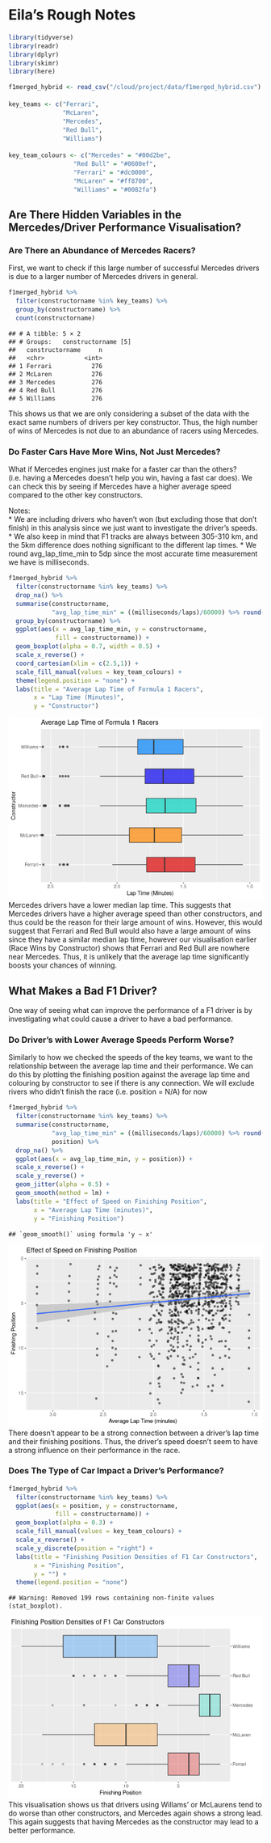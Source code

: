 Eila’s Rough Notes
================

``` r
library(tidyverse)
library(readr)
library(dplyr)
library(skimr)
library(here)
```

``` r
f1merged_hybrid <- read_csv("/cloud/project/data/f1merged_hybrid.csv")

key_teams <- c("Ferrari", 
               "McLaren",
               "Mercedes",
               "Red Bull",
               "Williams")

key_team_colours <- c("Mercedes" = "#00d2be",
                  "Red Bull" = "#0600ef",
                  "Ferrari" = "#dc0000",
                  "McLaren" = "#ff8700",
                  "Williams" = "#0082fa")
```

## Are There Hidden Variables in the Mercedes/Driver Performance Visualisation?

### Are There an Abundance of Mercedes Racers?

First, we want to check if this large number of successful Mercedes
drivers is due to a larger number of Mercedes drivers in general.

``` r
f1merged_hybrid %>%
  filter(constructorname %in% key_teams) %>%
  group_by(constructorname) %>%
  count(constructorname)
```

    ## # A tibble: 5 × 2
    ## # Groups:   constructorname [5]
    ##   constructorname     n
    ##   <chr>           <int>
    ## 1 Ferrari           276
    ## 2 McLaren           276
    ## 3 Mercedes          276
    ## 4 Red Bull          276
    ## 5 Williams          276

This shows us that we are only considering a subset of the data with the
exact same numbers of drivers per key constructor. Thus, the high number
of wins of Mercedes is not due to an abundance of racers using Mercedes.

### Do Faster Cars Have More Wins, Not Just Mercedes?

What if Mercedes engines just make for a faster car than the others?
(i.e. having a Mercedes doesn’t help you win, having a fast car does).
We can check this by seeing if Mercedes have a higher average speed
compared to the other key constructors.

Notes:  
\* We are including drivers who haven’t won (but excluding those that
don’t finish) in this analysis since we just want to investigate the
driver’s speeds. \* We also keep in mind that F1 tracks are always
between 305-310 km, and the 5km difference does nothing significant to
the different lap times. \* We round avg_lap_time_min to 5dp since the
most accurate time measurement we have is milliseconds.

``` r
f1merged_hybrid %>%
  filter(constructorname %in% key_teams) %>%
  drop_na() %>%
  summarise(constructorname,
            "avg_lap_time_min" = ((milliseconds/laps)/60000) %>% round(5)) %>%
  group_by(constructorname) %>%
  ggplot(aes(x = avg_lap_time_min, y = constructorname, 
             fill = constructorname)) +
  geom_boxplot(alpha = 0.7, width = 0.5) +
  scale_x_reverse() +
  coord_cartesian(xlim = c(2.5,1)) +
  scale_fill_manual(values = key_team_colours) +
  theme(legend.position = "none") +
  labs(title = "Average Lap Time of Formula 1 Racers",
       x = "Lap Time (Minutes)",
       y = "Constructor")
```

![](Eila_files/figure-gfm/constructor-speeds-1.png)<!-- --> Mercedes
drivers have a lower median lap time. This suggests that Mercedes
drivers have a higher average speed than other constructors, and thus
could be the reason for their large amount of wins. However, this would
suggest that Ferrari and Red Bull would also have a large amount of wins
since they have a similar median lap time, however our visualisation
earlier (Race Wins by Constructor) shows that Ferrari and Red Bull are
nowhere near Mercedes. Thus, it is unlikely that the average lap time
significantly boosts your chances of winning.

## What Makes a Bad F1 Driver?

One way of seeing what can improve the performance of a F1 driver is by
investigating what could cause a driver to have a bad performance.

### Do Driver’s with Lower Average Speeds Perform Worse?

Similarly to how we checked the speeds of the key teams, we want to the
relationship between the average lap time and their performance. We can
do this by plotting the finishing position against the average lap time
and colouring by constructor to see if there is any connection. We will
exclude rivers who didn’t finish the race (i.e. position = N/A) for now

``` r
f1merged_hybrid %>%
  filter(constructorname %in% key_teams) %>%
  summarise(constructorname, 
            "avg_lap_time_min" = ((milliseconds/laps)/60000) %>% round(5),
            position) %>%
  drop_na() %>%
  ggplot(aes(x = avg_lap_time_min, y = position)) +
  scale_x_reverse() +
  scale_y_reverse() +
  geom_jitter(alpha = 0.5) +
  geom_smooth(method = lm) +
  labs(title = "Effect of Speed on Finishing Position",
       x = "Average Lap Time (minutes)",
       y = "Finishing Position")
```

    ## `geom_smooth()` using formula 'y ~ x'

![](Eila_files/figure-gfm/lap-speed-vs-position-1.png)<!-- --> There
doesn’t appear to be a strong connection between a driver’s lap time and
their finishing positions. Thus, the driver’s speed doesn’t seem to have
a strong influence on their performance in the race.

### Does The Type of Car Impact a Driver’s Performance?

``` r
f1merged_hybrid %>%
  filter(constructorname %in% key_teams) %>%
  ggplot(aes(x = position, y = constructorname,
             fill = constructorname)) +
  geom_boxplot(alpha = 0.3) +
  scale_fill_manual(values = key_team_colours) +
  scale_x_reverse() +
  scale_y_discrete(position = "right") +
  labs(title = "Finishing Position Densities of F1 Car Constructors",
       x = "Finishing Position",
       y = "") +
  theme(legend.position = "none")
```

    ## Warning: Removed 199 rows containing non-finite values (stat_boxplot).

![](Eila_files/figure-gfm/constructor-vs-finishing%20position-1.png)<!-- -->
This visualisation shows us that drivers using Willams’ or McLaurens
tend to do worse than other constructors, and Mercedes again shows a
strong lead. This again suggests that having Mercedes as the constructor
may lead to a better performance.
